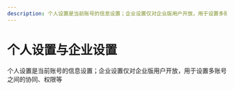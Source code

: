 ```yaml
---
description: 个人设置是当前账号的信息设置；企业设置仅对企业版用户开放，用于设置多账号之间的协同、权限等
---
```


# 个人设置与企业设置

个人设置是当前账号的信息设置；企业设置仅对企业版用户开放，用于设置多账号之间的协同、权限等


